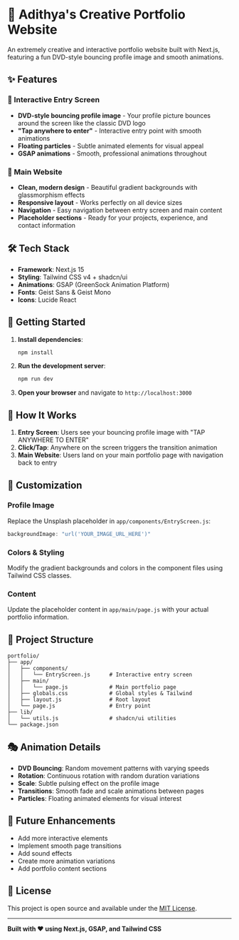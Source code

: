 # 🚀 Adithya's Creative Portfolio Website

An extremely creative and interactive portfolio website built with Next.js, featuring a fun DVD-style bouncing profile image and smooth animations.

## ✨ Features

### 🎯 Interactive Entry Screen
- **DVD-style bouncing profile image** - Your profile picture bounces around the screen like the classic DVD logo
- **"Tap anywhere to enter"** - Interactive entry point with smooth animations
- **Floating particles** - Subtle animated elements for visual appeal
- **GSAP animations** - Smooth, professional animations throughout

### 🎨 Main Website
- **Clean, modern design** - Beautiful gradient backgrounds with glassmorphism effects
- **Responsive layout** - Works perfectly on all device sizes
- **Navigation** - Easy navigation between entry screen and main content
- **Placeholder sections** - Ready for your projects, experience, and contact information

## 🛠️ Tech Stack

- **Framework**: Next.js 15
- **Styling**: Tailwind CSS v4 + shadcn/ui
- **Animations**: GSAP (GreenSock Animation Platform)
- **Fonts**: Geist Sans & Geist Mono
- **Icons**: Lucide React

## 🚀 Getting Started

1. **Install dependencies**:
   ```bash
   npm install
   ```

2. **Run the development server**:
   ```bash
   npm run dev
   ```

3. **Open your browser** and navigate to `http://localhost:3000`

## 📱 How It Works

1. **Entry Screen**: Users see your bouncing profile image with "TAP ANYWHERE TO ENTER"
2. **Click/Tap**: Anywhere on the screen triggers the transition animation
3. **Main Website**: Users land on your main portfolio page with navigation back to entry

## 🎨 Customization

### Profile Image
Replace the Unsplash placeholder in `app/components/EntryScreen.js`:
```javascript
backgroundImage: "url('YOUR_IMAGE_URL_HERE')"
```

### Colors & Styling
Modify the gradient backgrounds and colors in the component files using Tailwind CSS classes.

### Content
Update the placeholder content in `app/main/page.js` with your actual portfolio information.

## 📁 Project Structure

```
portfolio/
├── app/
│   ├── components/
│   │   └── EntryScreen.js      # Interactive entry screen
│   ├── main/
│   │   └── page.js             # Main portfolio page
│   ├── globals.css             # Global styles & Tailwind
│   ├── layout.js               # Root layout
│   └── page.js                 # Entry point
├── lib/
│   └── utils.js                # shadcn/ui utilities
└── package.json
```

## 🎭 Animation Details

- **DVD Bouncing**: Random movement patterns with varying speeds
- **Rotation**: Continuous rotation with random duration variations
- **Scale**: Subtle pulsing effect on the profile image
- **Transitions**: Smooth fade and scale animations between pages
- **Particles**: Floating animated elements for visual interest

## 🌟 Future Enhancements

- Add more interactive elements
- Implement smooth page transitions
- Add sound effects
- Create more animation variations
- Add portfolio content sections

## 📄 License

This project is open source and available under the [MIT License](LICENSE).

---

**Built with ❤️ using Next.js, GSAP, and Tailwind CSS**
